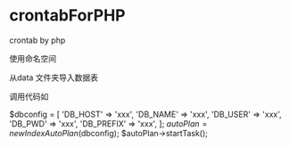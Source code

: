 ﻿# crontabForPHP
crontab by php

使用命名空间

从data 文件夹导入数据表

调用代码如

$dbconfig = [
                'DB_HOST'   => 'xxx',
                'DB_NAME'   => 'xxx',
                'DB_USER'   => 'xxx',
                'DB_PWD'    => 'xxx',
                'DB_PREFIX' => 'xxx',
            ];
$autoPlan = new IndexAutoPlan($dbconfig);
$autoPlan->startTask();


